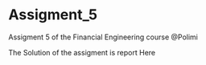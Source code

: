 # Assigment_5
Assigment 5 of the Financial Engineering course @Polimi

The Solution of the assigment is report Here
